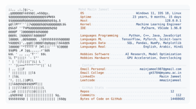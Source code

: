 <picture>
  <source srcset="https://raw.githubusercontent.com/mmazinjameel/mmazinjameel/main/dark_mode.svg?v=1755684698" media="(prefers-color-scheme: dark)">
  <img src="https://raw.githubusercontent.com/mmazinjameel/mmazinjameel/main/light_mode.svg?v=1755684698">
</picture>
